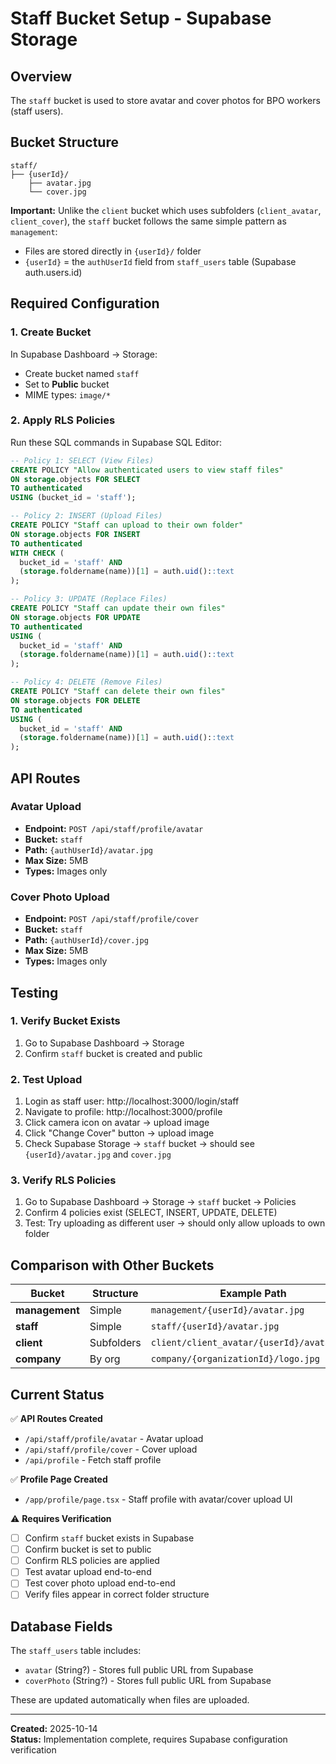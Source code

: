 # Staff Bucket Setup - Supabase Storage

## Overview
The `staff` bucket is used to store avatar and cover photos for BPO workers (staff users).

## Bucket Structure

```
staff/
├── {userId}/
    ├── avatar.jpg
    └── cover.jpg
```

**Important:** Unlike the `client` bucket which uses subfolders (`client_avatar`, `client_cover`), the `staff` bucket follows the same simple pattern as `management`:
- Files are stored directly in `{userId}/` folder
- `{userId}` = the `authUserId` field from `staff_users` table (Supabase auth.users.id)

## Required Configuration

### 1. Create Bucket

In Supabase Dashboard → Storage:
- Create bucket named `staff`
- Set to **Public** bucket
- MIME types: `image/*`

### 2. Apply RLS Policies

Run these SQL commands in Supabase SQL Editor:

```sql
-- Policy 1: SELECT (View Files)
CREATE POLICY "Allow authenticated users to view staff files"
ON storage.objects FOR SELECT
TO authenticated
USING (bucket_id = 'staff');

-- Policy 2: INSERT (Upload Files)
CREATE POLICY "Staff can upload to their own folder"
ON storage.objects FOR INSERT
TO authenticated
WITH CHECK (
  bucket_id = 'staff' AND
  (storage.foldername(name))[1] = auth.uid()::text
);

-- Policy 3: UPDATE (Replace Files)
CREATE POLICY "Staff can update their own files"
ON storage.objects FOR UPDATE
TO authenticated
USING (
  bucket_id = 'staff' AND
  (storage.foldername(name))[1] = auth.uid()::text
);

-- Policy 4: DELETE (Remove Files)
CREATE POLICY "Staff can delete their own files"
ON storage.objects FOR DELETE
TO authenticated
USING (
  bucket_id = 'staff' AND
  (storage.foldername(name))[1] = auth.uid()::text
);
```

## API Routes

### Avatar Upload
- **Endpoint:** `POST /api/staff/profile/avatar`
- **Bucket:** `staff`
- **Path:** `{authUserId}/avatar.jpg`
- **Max Size:** 5MB
- **Types:** Images only

### Cover Photo Upload
- **Endpoint:** `POST /api/staff/profile/cover`
- **Bucket:** `staff`
- **Path:** `{authUserId}/cover.jpg`
- **Max Size:** 5MB
- **Types:** Images only

## Testing

### 1. Verify Bucket Exists
1. Go to Supabase Dashboard → Storage
2. Confirm `staff` bucket is created and public

### 2. Test Upload
1. Login as staff user: http://localhost:3000/login/staff
2. Navigate to profile: http://localhost:3000/profile
3. Click camera icon on avatar → upload image
4. Click "Change Cover" button → upload image
5. Check Supabase Storage → `staff` bucket → should see `{userId}/avatar.jpg` and `cover.jpg`

### 3. Verify RLS Policies
1. Go to Supabase Dashboard → Storage → `staff` bucket → Policies
2. Confirm 4 policies exist (SELECT, INSERT, UPDATE, DELETE)
3. Test: Try uploading as different user → should only allow uploads to own folder

## Comparison with Other Buckets

| Bucket | Structure | Example Path |
|--------|-----------|--------------|
| **management** | Simple | `management/{userId}/avatar.jpg` |
| **staff** | Simple | `staff/{userId}/avatar.jpg` |
| **client** | Subfolders | `client/client_avatar/{userId}/avatar.jpg` |
| **company** | By org | `company/{organizationId}/logo.jpg` |

## Current Status

✅ **API Routes Created**
- `/api/staff/profile/avatar` - Avatar upload
- `/api/staff/profile/cover` - Cover upload
- `/api/profile` - Fetch staff profile

✅ **Profile Page Created**
- `/app/profile/page.tsx` - Staff profile with avatar/cover upload UI

⚠️ **Requires Verification**
- [ ] Confirm `staff` bucket exists in Supabase
- [ ] Confirm bucket is set to public
- [ ] Confirm RLS policies are applied
- [ ] Test avatar upload end-to-end
- [ ] Test cover photo upload end-to-end
- [ ] Verify files appear in correct folder structure

## Database Fields

The `staff_users` table includes:
- `avatar` (String?) - Stores full public URL from Supabase
- `coverPhoto` (String?) - Stores full public URL from Supabase

These are updated automatically when files are uploaded.

---

**Created:** 2025-10-14  
**Status:** Implementation complete, requires Supabase configuration verification

